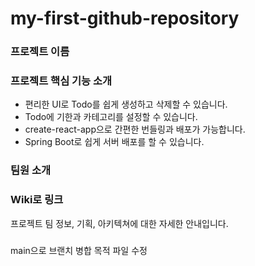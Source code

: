 # my-first-github-repository

### 프로젝트 이름
### 프로젝트 핵심 기능 소개

- 편리한 UI로 Todo를 쉽게 생성하고 삭제할 수 있습니다.
- Todo에 기한과 카테고리를 설정할 수 있습니다.
- create-react-app으로 간편한 번들링과 배포가 가능합니다.
- Spring Boot로 쉽게 서버 배포를 할 수 있습니다.


### 팀원 소개

### Wiki로 링크

프로젝트 팀 정보, 기획, 아키텍쳐에 대한 자세한 안내입니다.

###

main으로 브랜치 병합 목적 파일 수정